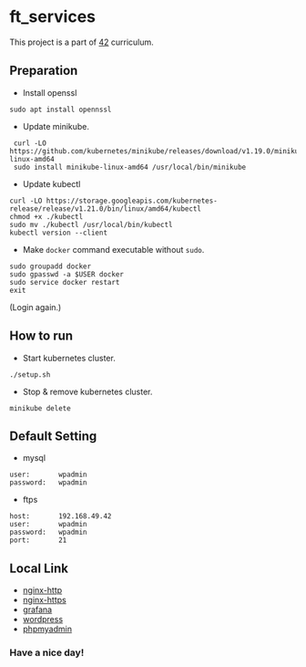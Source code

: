 # ft_services
This project is a part of [42](42.fr) curriculum.

## Preparation
- Install openssl
```
sudo apt install opennssl
```
- Update minikube.
```
 curl -LO https://github.com/kubernetes/minikube/releases/download/v1.19.0/minikube-linux-amd64
 sudo install minikube-linux-amd64 /usr/local/bin/minikube
 ```
 - Update kubectl
 ```
 curl -LO https://storage.googleapis.com/kubernetes-release/release/v1.21.0/bin/linux/amd64/kubectl
 chmod +x ./kubectl
 sudo mv ./kubectl /usr/local/bin/kubectl
 kubectl version --client
```
- Make `docker` command executable without `sudo`.
```
sudo groupadd docker
sudo gpasswd -a $USER docker
sudo service docker restart
exit
```
(Login again.)

## How to run
- Start kubernetes cluster.
```
./setup.sh
```
- Stop & remove kubernetes cluster.
```
minikube delete
```

## Default Setting
- mysql
```
user:       wpadmin
password:   wpadmin
```
- ftps
```
host:       192.168.49.42
user:       wpadmin
password:   wpadmin
port:       21
```
## Local Link

- [nginx-http](http://192.168.49.42)
- [nginx-https](https://192.168.49.42)
- [grafana](https://192.168.49.42:3000/d/KoCYtk9Gz/ft_services_cluster?orgId=1&refresh=5s)
- [wordpress](https://192.168.49.42:5050)
- [phpmyadmin](https://192.168.49.42:5000)

### Have a nice day!
